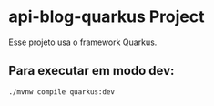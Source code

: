 # api-blog-quarkus Project
Esse  projeto usa o framework Quarkus.
## Para executar em modo dev:
```shell script
./mvnw compile quarkus:dev
```
